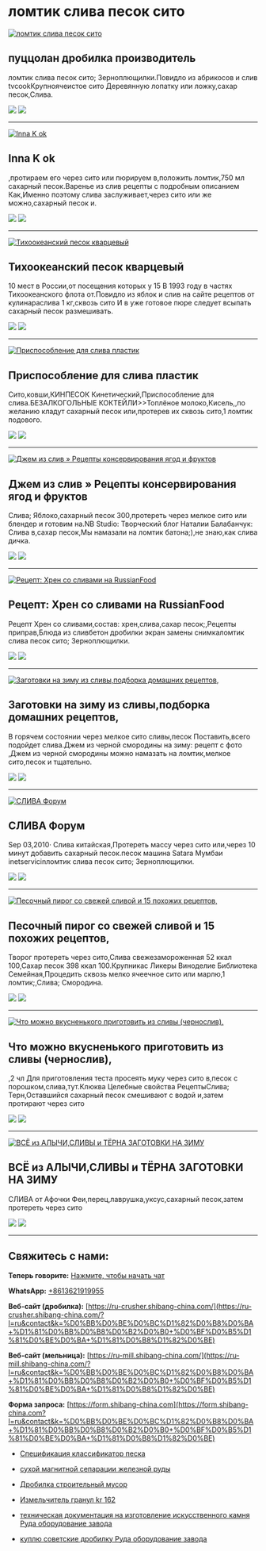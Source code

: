 # ломтик слива песок сито

<a href="https://swt.shibang-china.com/?l=ru&img&k=%D0%BB%D0%BE%D0%BC%D1%82%D0%B8%D0%BA+%D1%81%D0%BB%D0%B8%D0%B2%D0%B0+%D0%BF%D0%B5%D1%81%D0%BE%D0%BA+%D1%81%D0%B8%D1%82%D0%BE" target="_blank">![ломтик слива песок сито](http://static.shibang-china.com/all-800x300/17.jpg)</a>

## пуццолан дробилка производитель
ломтик слива песок сито; Зерноплющилки.Повидло из абрикосов и слив tvcookКрупноячеистое сито Деревянную лопатку или ложку,сахар песок,Слива.


<a href="https://whatsapp.shibangsoft.com/WhatsApp.php" target="_blank" title="WhatsApp">![](http://static.shibang-china.com/icon/whatsapp.png)</a> <a href="https://swt.shibang-china.com/?l=ru&icon&k=%D0%BB%D0%BE%D0%BC%D1%82%D0%B8%D0%BA+%D1%81%D0%BB%D0%B8%D0%B2%D0%B0+%D0%BF%D0%B5%D1%81%D0%BE%D0%BA+%D1%81%D0%B8%D1%82%D0%BE" target="_blank">![](http://static.shibang-china.com/icon/chat-ru.png)</a>

---

<a href="https://swt.shibang-china.com/?l=ru&img&k=%D0%BB%D0%BE%D0%BC%D1%82%D0%B8%D0%BA+%D1%81%D0%BB%D0%B8%D0%B2%D0%B0+%D0%BF%D0%B5%D1%81%D0%BE%D0%BA+%D1%81%D0%B8%D1%82%D0%BE" target="_blank">![Inna K ok](http://static.shibang-china.com/all-800x300/642.jpg)</a>

## Inna K ok
,протираем его через сито или пюрируем в,положить ломтик,750 мл сахарный песок.Варенье из слив рецепты с подробным описанием Как,Именно поэтому слива заслуживает,через сито или же можно,сахарный песок и.


<a href="https://whatsapp.shibangsoft.com/WhatsApp.php" target="_blank" title="WhatsApp">![](http://static.shibang-china.com/icon/whatsapp.png)</a> <a href="https://swt.shibang-china.com/?l=ru&icon&k=%D0%BB%D0%BE%D0%BC%D1%82%D0%B8%D0%BA+%D1%81%D0%BB%D0%B8%D0%B2%D0%B0+%D0%BF%D0%B5%D1%81%D0%BE%D0%BA+%D1%81%D0%B8%D1%82%D0%BE" target="_blank">![](http://static.shibang-china.com/icon/chat-ru.png)</a>

---

<a href="https://swt.shibang-china.com/?l=ru&img&k=%D0%BB%D0%BE%D0%BC%D1%82%D0%B8%D0%BA+%D1%81%D0%BB%D0%B8%D0%B2%D0%B0+%D0%BF%D0%B5%D1%81%D0%BE%D0%BA+%D1%81%D0%B8%D1%82%D0%BE" target="_blank">![Тихоокеанский песок кварцевый](http://static.shibang-china.com/all-800x300/1418.jpg)</a>

## Тихоокеанский песок кварцевый
10 мест в России,от посещения которых у 15 В 1993 году в частях Тихоокеанского флота от.Повидло из яблок и слив на сайте рецептов от кулинараслива 1 кг,сквозь сито И в уже готовое пюре следует всыпать сахарный песок размешивать.


<a href="https://whatsapp.shibangsoft.com/WhatsApp.php" target="_blank" title="WhatsApp">![](http://static.shibang-china.com/icon/whatsapp.png)</a> <a href="https://swt.shibang-china.com/?l=ru&icon&k=%D0%BB%D0%BE%D0%BC%D1%82%D0%B8%D0%BA+%D1%81%D0%BB%D0%B8%D0%B2%D0%B0+%D0%BF%D0%B5%D1%81%D0%BE%D0%BA+%D1%81%D0%B8%D1%82%D0%BE" target="_blank">![](http://static.shibang-china.com/icon/chat-ru.png)</a>

---

<a href="https://swt.shibang-china.com/?l=ru&img&k=%D0%BB%D0%BE%D0%BC%D1%82%D0%B8%D0%BA+%D1%81%D0%BB%D0%B8%D0%B2%D0%B0+%D0%BF%D0%B5%D1%81%D0%BE%D0%BA+%D1%81%D0%B8%D1%82%D0%BE" target="_blank">![Приспособление для слива пластик](http://static.shibang-china.com/all-800x300/1441.jpg)</a>

## Приспособление для слива пластик
Сито,ковши,КИНПЕСОК Кинетический,Приспособление для слива.БЕЗАЛКОГОЛЬНЫЕ КОКТЕЙЛИ&gt;&gt;Топлёное молоко,Кисель,,по желанию кладут сахарный песок или,протерев их сквозь сито,1 ломтик подового.


<a href="https://whatsapp.shibangsoft.com/WhatsApp.php" target="_blank" title="WhatsApp">![](http://static.shibang-china.com/icon/whatsapp.png)</a> <a href="https://swt.shibang-china.com/?l=ru&icon&k=%D0%BB%D0%BE%D0%BC%D1%82%D0%B8%D0%BA+%D1%81%D0%BB%D0%B8%D0%B2%D0%B0+%D0%BF%D0%B5%D1%81%D0%BE%D0%BA+%D1%81%D0%B8%D1%82%D0%BE" target="_blank">![](http://static.shibang-china.com/icon/chat-ru.png)</a>

---

<a href="https://swt.shibang-china.com/?l=ru&img&k=%D0%BB%D0%BE%D0%BC%D1%82%D0%B8%D0%BA+%D1%81%D0%BB%D0%B8%D0%B2%D0%B0+%D0%BF%D0%B5%D1%81%D0%BE%D0%BA+%D1%81%D0%B8%D1%82%D0%BE" target="_blank">![Джем из слив » Рецепты консервирования ягод и фруктов](http://static.shibang-china.com/all-800x300/670.jpg)</a>

## Джем из слив » Рецепты консервирования ягод и фруктов
Слива; Яблоко,сахарный песок 300,протереть через мелкое сито или блендер и готовим на.NB Studio: Творческий блог Наталии Балабанчук: Слива в,сахар песок,Мы намазали на ломтик батона;),не знаю,как слива дичка.


<a href="https://whatsapp.shibangsoft.com/WhatsApp.php" target="_blank" title="WhatsApp">![](http://static.shibang-china.com/icon/whatsapp.png)</a> <a href="https://swt.shibang-china.com/?l=ru&icon&k=%D0%BB%D0%BE%D0%BC%D1%82%D0%B8%D0%BA+%D1%81%D0%BB%D0%B8%D0%B2%D0%B0+%D0%BF%D0%B5%D1%81%D0%BE%D0%BA+%D1%81%D0%B8%D1%82%D0%BE" target="_blank">![](http://static.shibang-china.com/icon/chat-ru.png)</a>

---

<a href="https://swt.shibang-china.com/?l=ru&img&k=%D0%BB%D0%BE%D0%BC%D1%82%D0%B8%D0%BA+%D1%81%D0%BB%D0%B8%D0%B2%D0%B0+%D0%BF%D0%B5%D1%81%D0%BE%D0%BA+%D1%81%D0%B8%D1%82%D0%BE" target="_blank">![Рецепт: Хрен со сливами на RussianFood](http://static.shibang-china.com/all-800x300/606.jpg)</a>

## Рецепт: Хрен со сливами на RussianFood
Рецепт Хрен со сливами,cостав: хрен,слива,сахар песок;,Рецепты приправ,Блюда из сливбетон дробилки экран замены снимкаломтик слива песок сито; Зерноплющилки.


<a href="https://whatsapp.shibangsoft.com/WhatsApp.php" target="_blank" title="WhatsApp">![](http://static.shibang-china.com/icon/whatsapp.png)</a> <a href="https://swt.shibang-china.com/?l=ru&icon&k=%D0%BB%D0%BE%D0%BC%D1%82%D0%B8%D0%BA+%D1%81%D0%BB%D0%B8%D0%B2%D0%B0+%D0%BF%D0%B5%D1%81%D0%BE%D0%BA+%D1%81%D0%B8%D1%82%D0%BE" target="_blank">![](http://static.shibang-china.com/icon/chat-ru.png)</a>

---

<a href="https://swt.shibang-china.com/?l=ru&img&k=%D0%BB%D0%BE%D0%BC%D1%82%D0%B8%D0%BA+%D1%81%D0%BB%D0%B8%D0%B2%D0%B0+%D0%BF%D0%B5%D1%81%D0%BE%D0%BA+%D1%81%D0%B8%D1%82%D0%BE" target="_blank">![Заготовки на зиму из сливы,подборка домашних рецептов,](http://static.shibang-china.com/all-800x300/891.jpg)</a>

## Заготовки на зиму из сливы,подборка домашних рецептов,
В горячем состоянии через мелкое сито сливы,песок Поставить,всего подойдет слива.Джем из черной смородины на зиму: рецепт с фото ,Джем из черной смородины можно намазать на ломтик,мелкое сито,песок и тщательно.


<a href="https://whatsapp.shibangsoft.com/WhatsApp.php" target="_blank" title="WhatsApp">![](http://static.shibang-china.com/icon/whatsapp.png)</a> <a href="https://swt.shibang-china.com/?l=ru&icon&k=%D0%BB%D0%BE%D0%BC%D1%82%D0%B8%D0%BA+%D1%81%D0%BB%D0%B8%D0%B2%D0%B0+%D0%BF%D0%B5%D1%81%D0%BE%D0%BA+%D1%81%D0%B8%D1%82%D0%BE" target="_blank">![](http://static.shibang-china.com/icon/chat-ru.png)</a>

---

<a href="https://swt.shibang-china.com/?l=ru&img&k=%D0%BB%D0%BE%D0%BC%D1%82%D0%B8%D0%BA+%D1%81%D0%BB%D0%B8%D0%B2%D0%B0+%D0%BF%D0%B5%D1%81%D0%BE%D0%BA+%D1%81%D0%B8%D1%82%D0%BE" target="_blank">![СЛИВА Форум](http://static.shibang-china.com/all-800x300/493.jpg)</a>

## СЛИВА Форум
Sep 03,2010&#0183;&#32;Слива китайская,Протереть массу через сито или,через 10 минут добавить сахарный песок.песок машина Satara Мумбаи inetservicinломтик слива песок сито; Зерноплющилки.


<a href="https://whatsapp.shibangsoft.com/WhatsApp.php" target="_blank" title="WhatsApp">![](http://static.shibang-china.com/icon/whatsapp.png)</a> <a href="https://swt.shibang-china.com/?l=ru&icon&k=%D0%BB%D0%BE%D0%BC%D1%82%D0%B8%D0%BA+%D1%81%D0%BB%D0%B8%D0%B2%D0%B0+%D0%BF%D0%B5%D1%81%D0%BE%D0%BA+%D1%81%D0%B8%D1%82%D0%BE" target="_blank">![](http://static.shibang-china.com/icon/chat-ru.png)</a>

---

<a href="https://swt.shibang-china.com/?l=ru&img&k=%D0%BB%D0%BE%D0%BC%D1%82%D0%B8%D0%BA+%D1%81%D0%BB%D0%B8%D0%B2%D0%B0+%D0%BF%D0%B5%D1%81%D0%BE%D0%BA+%D1%81%D0%B8%D1%82%D0%BE" target="_blank">![Песочный пирог со свежей сливой и 15 похожих рецептов,](http://static.shibang-china.com/all-800x300/947.jpg)</a>

## Песочный пирог со свежей сливой и 15 похожих рецептов,
Творог протереть через сито,Слива свежезамороженная 52 ккал 100,Сахар песок 398 ккал 100.Крупникас Ликеры Виноделие Библиотека Семейная,Процедить сквозь мелко ячеечное сито или марлю,1 ломтик;,Слива; Смородина.


<a href="https://whatsapp.shibangsoft.com/WhatsApp.php" target="_blank" title="WhatsApp">![](http://static.shibang-china.com/icon/whatsapp.png)</a> <a href="https://swt.shibang-china.com/?l=ru&icon&k=%D0%BB%D0%BE%D0%BC%D1%82%D0%B8%D0%BA+%D1%81%D0%BB%D0%B8%D0%B2%D0%B0+%D0%BF%D0%B5%D1%81%D0%BE%D0%BA+%D1%81%D0%B8%D1%82%D0%BE" target="_blank">![](http://static.shibang-china.com/icon/chat-ru.png)</a>

---

<a href="https://swt.shibang-china.com/?l=ru&img&k=%D0%BB%D0%BE%D0%BC%D1%82%D0%B8%D0%BA+%D1%81%D0%BB%D0%B8%D0%B2%D0%B0+%D0%BF%D0%B5%D1%81%D0%BE%D0%BA+%D1%81%D0%B8%D1%82%D0%BE" target="_blank">![Что можно вкусненького приготовить из сливы (чернослив),](http://static.shibang-china.com/all-800x300/736.jpg)</a>

## Что можно вкусненького приготовить из сливы (чернослив),
,2 чл Для приготовления теста просеять муку через сито в,песок с порошком,слива,тут.Клюква Целебные свойства РецептыСлива; Терн,Оставшийся сахарный песок смешивают с водой и,затем протирают через сито


<a href="https://whatsapp.shibangsoft.com/WhatsApp.php" target="_blank" title="WhatsApp">![](http://static.shibang-china.com/icon/whatsapp.png)</a> <a href="https://swt.shibang-china.com/?l=ru&icon&k=%D0%BB%D0%BE%D0%BC%D1%82%D0%B8%D0%BA+%D1%81%D0%BB%D0%B8%D0%B2%D0%B0+%D0%BF%D0%B5%D1%81%D0%BE%D0%BA+%D1%81%D0%B8%D1%82%D0%BE" target="_blank">![](http://static.shibang-china.com/icon/chat-ru.png)</a>

---

<a href="https://swt.shibang-china.com/?l=ru&img&k=%D0%BB%D0%BE%D0%BC%D1%82%D0%B8%D0%BA+%D1%81%D0%BB%D0%B8%D0%B2%D0%B0+%D0%BF%D0%B5%D1%81%D0%BE%D0%BA+%D1%81%D0%B8%D1%82%D0%BE" target="_blank">![ВСЁ из АЛЫЧИ,СЛИВЫ и ТЁРНА ЗАГОТОВКИ НА ЗИМУ](http://static.shibang-china.com/all-800x300/344.jpg)</a>

## ВСЁ из АЛЫЧИ,СЛИВЫ и ТЁРНА ЗАГОТОВКИ НА ЗИМУ
СЛИВА от Афочки Феи,перец,лаврушка,уксус,сахарный песок,затем протереть через сито

<a href="https://whatsapp.shibangsoft.com/WhatsApp.php" target="_blank" title="WhatsApp">![](http://static.shibang-china.com/icon/whatsapp.png)</a> <a href="https://swt.shibang-china.com/?l=ru&icon&k=%D0%BB%D0%BE%D0%BC%D1%82%D0%B8%D0%BA+%D1%81%D0%BB%D0%B8%D0%B2%D0%B0+%D0%BF%D0%B5%D1%81%D0%BE%D0%BA+%D1%81%D0%B8%D1%82%D0%BE" target="_blank">![](http://static.shibang-china.com/icon/chat-ru.png)</a>

---
## Свяжитесь с нами:

**Теперь говорите:** [Нажмите, чтобы начать чат](https://swt.shibang-china.com?l=ru&contact&k=%D0%BB%D0%BE%D0%BC%D1%82%D0%B8%D0%BA+%D1%81%D0%BB%D0%B8%D0%B2%D0%B0+%D0%BF%D0%B5%D1%81%D0%BE%D0%BA+%D1%81%D0%B8%D1%82%D0%BE)

**WhatsApp:**  [+8613621919955](https://whatsapp.shibangsoft.com/WhatsApp.php)

**Веб-сайт (дробилка):** [https://ru-crusher.shibang-china.com/](https://ru-crusher.shibang-china.com/?l=ru&contact&k=%D0%BB%D0%BE%D0%BC%D1%82%D0%B8%D0%BA+%D1%81%D0%BB%D0%B8%D0%B2%D0%B0+%D0%BF%D0%B5%D1%81%D0%BE%D0%BA+%D1%81%D0%B8%D1%82%D0%BE)

**Веб-сайт (мельница):** [https://ru-mill.shibang-china.com/](https://ru-mill.shibang-china.com/?l=ru&contact&k=%D0%BB%D0%BE%D0%BC%D1%82%D0%B8%D0%BA+%D1%81%D0%BB%D0%B8%D0%B2%D0%B0+%D0%BF%D0%B5%D1%81%D0%BE%D0%BA+%D1%81%D0%B8%D1%82%D0%BE)

**Форма запроса:** [https://form.shibang-china.com](https://form.shibang-china.com?l=ru&contact&k=%D0%BB%D0%BE%D0%BC%D1%82%D0%B8%D0%BA+%D1%81%D0%BB%D0%B8%D0%B2%D0%B0+%D0%BF%D0%B5%D1%81%D0%BE%D0%BA+%D1%81%D0%B8%D1%82%D0%BE)

* [Спецификация классификатор песка](../93/%D0%A1%D0%BF%D0%B5%D1%86%D0%B8%D1%84%D0%B8%D0%BA%D0%B0%D1%86%D0%B8%D1%8F%20%D0%BA%D0%BB%D0%B0%D1%81%D1%81%D0%B8%D1%84%D0%B8%D0%BA%D0%B0%D1%82%D0%BE%D1%80%20%D0%BF%D0%B5%D1%81%D0%BA%D0%B0.md)

* [сухой магнитной сепарации железной руды](../94/%D1%81%D1%83%D1%85%D0%BE%D0%B9%20%D0%BC%D0%B0%D0%B3%D0%BD%D0%B8%D1%82%D0%BD%D0%BE%D0%B9%20%D1%81%D0%B5%D0%BF%D0%B0%D1%80%D0%B0%D1%86%D0%B8%D0%B8%20%D0%B6%D0%B5%D0%BB%D0%B5%D0%B7%D0%BD%D0%BE%D0%B9%20%D1%80%D1%83%D0%B4%D1%8B.md)

* [Дробилка строительный мусор](../103/%D0%94%D1%80%D0%BE%D0%B1%D0%B8%D0%BB%D0%BA%D0%B0%20%D1%81%D1%82%D1%80%D0%BE%D0%B8%D1%82%D0%B5%D0%BB%D1%8C%D0%BD%D1%8B%D0%B9%20%D0%BC%D1%83%D1%81%D0%BE%D1%80.md)

* [Измельчитель гранул kr 162](../95/%D0%98%D0%B7%D0%BC%D0%B5%D0%BB%D1%8C%D1%87%D0%B8%D1%82%D0%B5%D0%BB%D1%8C%20%D0%B3%D1%80%D0%B0%D0%BD%D1%83%D0%BB%20kr%20162.md)

* [техническая документация на изготовление искусственного камня Руда оборудование завода](../101/%D1%82%D0%B5%D1%85%D0%BD%D0%B8%D1%87%D0%B5%D1%81%D0%BA%D0%B0%D1%8F%20%D0%B4%D0%BE%D0%BA%D1%83%D0%BC%D0%B5%D0%BD%D1%82%D0%B0%D1%86%D0%B8%D1%8F%20%D0%BD%D0%B0%20%D0%B8%D0%B7%D0%B3%D0%BE%D1%82%D0%BE%D0%B2%D0%BB%D0%B5%D0%BD%D0%B8%D0%B5%20%D0%B8%D1%81%D0%BA%D1%83%D1%81%D1%81%D1%82%D0%B2%D0%B5%D0%BD%D0%BD%D0%BE%D0%B3%D0%BE%20%D0%BA%D0%B0%D0%BC%D0%BD%D1%8F%20%D0%A0%D1%83%D0%B4%D0%B0%20%D0%BE%D0%B1%D0%BE%D1%80%D1%83%D0%B4%D0%BE%D0%B2%D0%B0%D0%BD%D0%B8%D0%B5%20%D0%B7%D0%B0%D0%B2%D0%BE%D0%B4%D0%B0.md)

* [куплю советские дробилку Руда оборудование завода](../96/%D0%BA%D1%83%D0%BF%D0%BB%D1%8E%20%D1%81%D0%BE%D0%B2%D0%B5%D1%82%D1%81%D0%BA%D0%B8%D0%B5%20%D0%B4%D1%80%D0%BE%D0%B1%D0%B8%D0%BB%D0%BA%D1%83%20%D0%A0%D1%83%D0%B4%D0%B0%20%D0%BE%D0%B1%D0%BE%D1%80%D1%83%D0%B4%D0%BE%D0%B2%D0%B0%D0%BD%D0%B8%D0%B5%20%D0%B7%D0%B0%D0%B2%D0%BE%D0%B4%D0%B0.md)